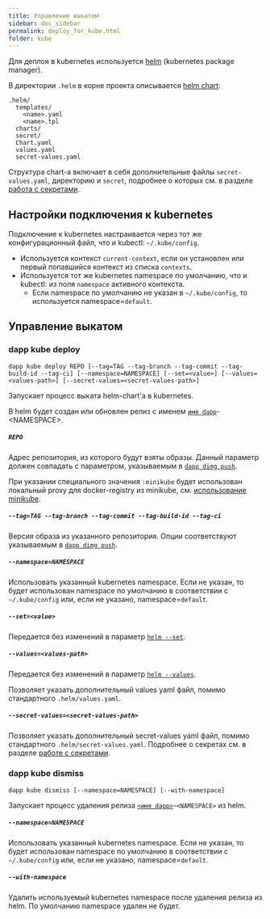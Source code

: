 ```yaml
---
title: Управление выкатом
sidebar: doc_sidebar
permalink: deploy_for_kube.html
folder: kube
---
```


Для деплоя в kubernetes используется [helm](https://helm.sh/) (kubernetes package manager).

В директории `.helm` в корне проекта описывается [helm chart](https://github.com/kubernetes/helm/blob/master/docs/charts.md#charts):

```
.helm/
  templates/
    <name>.yaml
    <name>.tpl
  charts/
  secret/
  Chart.yaml
  values.yaml
  secret-values.yaml
```

Структура chart-а включает в себя дополнительные файлы `secret-values.yaml`, директорию и `secret`, подробнее о которых см. в разделе [работа с секретами](secrets_for_kube.html).

## Настройки подключения к kubernetes

Подключение к kubernetes настраивается через тот же конфигурационный файл, что и kubectl: `~/.kube/config`.

* Используется контекст `current-context`, если он установлен или первый попавшийся контекст из списка `contexts`.
* Используется тот же kubernetes namespace по умолчанию, что и kubectl: из поля `namespace` активного контекста.
  * Если namespace по умолчанию не указан в `~/.kube/config`, то используется namespace=`default`.

## Управление выкатом

### dapp kube deploy

```
dapp kube deploy REPO [--tag=TAG --tag-branch --tag-commit --tag-build-id --tag-ci] [--namespace=NAMESPACE] [--set=<value>] [--values=<values-path>] [--secret-values=<secret-values-path>]
```

Запускает процесс выката helm-chart'а в kubernetes.

В helm будет создан или обновлен релиз с именем [`имя dapp`](definitions.html#имя-dapp)-\<NAMESPACE\>.

##### `REPO`

Адрес репозитория, из которого будут взяты образы. Данный параметр должен совпадать с параметром, указываемым в [`dapp dimg push`](base_commands.html#dapp-dimg-push).

При указании специального значения `:minikube` будет использован локальный proxy для docker-registry из minikube, см. [использование minikube](minikube_for_kube.html).

##### `--tag=TAG --tag-branch --tag-commit --tag-build-id --tag-ci`

Версия образа из указанного репозитория. Опции соответствуют указываемым в [`dapp dimg push`](base_commands.html#dapp-dimg-push).

##### `--namespace=NAMESPACE`

Использовать указанный kubernetes namespace. Если не указан, то будет использован namespace по умолчанию в соответствии с `~/.kube/config` или, если не указано, namespace=`default`.

##### `--set=<value>`

Передается без изменений в параметр [`helm --set`](https://github.com/kubernetes/helm/blob/master/docs/chart_template_guide/values_files.md#values-files).

##### `--values=<values-path>`

Передается без изменений в параметр [`helm --values`](https://github.com/kubernetes/helm/blob/master/docs/chart_template_guide/values_files.md#values-files).

Позволяет указать дополнительный values yaml файл, помимо стандартного `.helm/values.yaml`.

##### `--secret-values=<secret-values-path>`

Позволяет указать дополнительный secret-values yaml файл, помимо стандартного `.helm/secret-values.yaml`. Подробнее о секретах см. в разделе [работе с секретами](secrets_for_kube.html).

### dapp kube dismiss

```
dapp kube dismiss [--namespace=NAMESPACE] [--with-namespace]
```

Запускает процесс удаления релиза [`<имя dapp>`](definitions.html#имя-dapp)-`<NAMESPACE>` из helm.

##### `--namespace=NAMESPACE`

Использовать указанный kubernetes namespace. Если не указан, то будет использован namespace по умолчанию в соответствии с `~/.kube/config` или, если не указано, namespace=`default`.

##### `--with-namespace`

Удалить используемый kubernetes namespace после удаления релиза из helm. По умолчанию namespace удален не будет.
